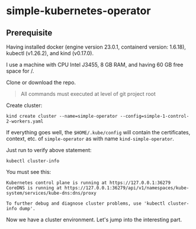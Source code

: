 # simple-kubernetes-operator

## Prerequisite

Having installed docker (engine version 23.0.1, containerd version: 1.6.18), kubectl (v1.26.2), and kind (v0.17.0).

I use a machine with CPU Intel J3455, 8 GB RAM, and having 60 GB free space for /.

Clone or download the repo.

> All commands must executed at level of git project root

Create cluster:
```
kind create cluster --name=simple-operator --config=simple-1-control-2-workers.yaml
```

If everything goes well, the `$HOME/.kube/config` will contain the certificates, context, etc. of `simple-operator` as with name `kind-simple-operator`.

Just run to verify above statement:
```
kubectl cluster-info
```
You must see this:
```
Kubernetes control plane is running at https://127.0.0.1:36279
CoreDNS is running at https://127.0.0.1:36279/api/v1/namespaces/kube-system/services/kube-dns:dns/proxy

To further debug and diagnose cluster problems, use 'kubectl cluster-info dump'.
```

Now we have a cluster environment. Let's jump into the interesting part.
